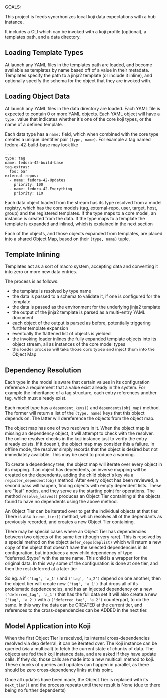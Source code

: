 
GOALS:

This project is feeds syncrhonizes local koji data expectations with a hub instance.

It includes a CLI which can be invoked with a koji profile (optional), a templates path, and a data directory.

## Loading Template Types

At launch any YAML files in the templates path are loaded, and become available as templates by name based off of a value in their metadata. Templates specify the path to a jinja2 template (or include it inline), and optionally specify the schema for the object that they are invoked with.

## Loading Object Data

At launch any YAML files in the data directory are loaded. Each YAML file is expected to contain 0 or more YAML objects. Each YAML object will have a `type:` value that indicates whether it's one of the core koji types, or the name of a defined template.

Each data type has a `name:` field, which when combined with the core type creates a unique identifier pair `(type, name)`. For example a tag named fedora-42-build-base may look like

```
---
type: tag
name: fedora-42-build-base
tag-extras:
  foo: bar
external-repos:
  - name: fedora-42-Updates
    priority: 100
  - name: fedora-42-Everything
    priority: 110
```

Each data object loaded from the stream has its type resolved from a model registry, which has the core models (tag, external-repo, user, target, host, group) and the registered templates. If the type maps to a core model, an instance is created from the data. If the type maps to a template the template is expanded and inlined, which is explained in the next section

Each of the objects, and those objects expanded from templates, are placed into a shared Object Map, based on their `(type, name)` tuple.


## Template Inlining

Templates act as a sort of macro system, accepting data and converting it into zero or more new data entries.

The process is as follows:
* the template is resolved by type name
* the data is passed to a schema to validate it, if one is configured for the template
* the data is passed as the environment for the underlying jinja2 template
* the output of the jinja2 template is parsed as a multi-entry YAML document
* each object of the output is parsed as before, potentially triggering further template expansion
* eventually the flattened list of objects is yielded
* the invoking loader inlines the fully expanded template objects into its object stream, all as instances of the core model types
* the loader process will take those core types and inject them into the Object Map


## Dependency Resolution

Each type in the model is aware that certain values in its configuration reference a requirement that a value exist already in the system. For example the inheritance of a tag structure, each entry references another tag, which must already exist.

Each model type has a `dependent_keys()` and `dependents(obj_map)` method. The former will return a list of the `(type, name)` keys that this object depends on. The latter will dereference the objects from the object map.

The object map has one of two resolvers in it. When the object map is missing an dependency object, it will attempt to check with the resolver. The online resolver checks in the koji instance just to verify the entry already exists. If it doesn't, the object map may consider this a failure. In offline mode, the resolver simply records that the object is desired but not immediately available. This may be used to produce a warning.

To create a dependency tree, the object map will iterate over every object in its mapping. If an object has dependents, an inverse mapping will be created on the dependents, adding the child object's key via a `register_dependent(obj)` method. After every object has been reviewed, a second pass will happen, finding objects with empty dependent lists. These are "leaf" nodes, and they serve as the starting point for operations. The method `resolve_leaves()` produces an Object Tier containing al the objects found to have no dependents using the above method.

An Object Tier can be iterated over to get the individual objects at that tier. There is also a `next_tier()` method, which resolves all of the dependants as previously recorded, and creates a new Object Tier containing.

There may be special cases where an Object Tier has dependencies between two objects of the same tier (though very rare). This is resolved by a special method on the object `defer_deps(deplist)` which will return a new copy of the object that doesn't have the selected dependencies in its configuration, but introduces a new child dependency of type "deferred_$type" with the same name. This child is a wrapper for the original data. In this way some of the configuration is done at one tier, and then the rest deferred at a later tier

So eg. a if `('tag', 'a_1')` and `('tag', 'a_2')` depend on one another, then the object tier will create new `('tag', 'a_1')` that drops all of its problematic depdencencies, and has an injected dependency on a new `('deferred_tag', 'a_1')` that has the full data set It will also create a new `('tag', 'a_2')` with a  `('deferred_tag', 'a_2')` counterpart, to do the same. In this way the data can be CREATED at the current tier, and references to the cross-dependencies can be ADDED in the next tier.


## Model Application into Koji

When the first Object Tier is received, its internal cross-dependencies resolved via dep deferral, it can be iterated over. The Koji instance can be queried (via a multicall) to fetch the current state of chunks of data. The objects are fed their koji instance data, and are asked if they have update calls. If they do, those calls are made into a new multicall method to koji. These chunks of queries and updates can happen in parallel, as there should be zero cross-dependency links at this point.

Once all updates have been made, the Object Tier is replaced with its `next_tier()` and the process repeats until there result is None (due to there being no further dependents)


